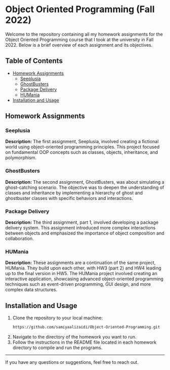 # Object Oriented Programming (Fall 2022) 

Welcome to the repository containing all my homework assignments for the Object Oriented Programming course that I took at the university in Fall 2022. Below is a brief overview of each assignment and its objectives.

## Table of Contents

- [Homework Assignments](#homework-assignments)
  - [Seeplusia](#seeplusia)
  - [GhostBusters](#ghostbusters)
  - [Package Delivery](#package-delivery)
  - [HUMania](#humania)
- [Installation and Usage](#installation-and-usage)

## Homework Assignments

### Seeplusia

**Description:** The first assignment, Seeplusia, involved creating a fictional world using object-oriented programming principles. This project focused on fundamental OOP concepts such as classes, objects, inheritance, and polymorphism.

### GhostBusters

**Description:** The second assignment, GhostBusters, was about simulating a ghost-catching scenario. The objective was to deepen the understanding of classes and inheritance by implementing a hierarchy of ghost and ghostbuster classes with specific behaviors and interactions.

### Package Delivery

**Description:** The third assignment, part 1, involved developing a package delivery system. This assignment introduced more complex interactions between objects and emphasized the importance of object composition and collaboration.

### HUMania

**Description:** These assignments are a continuation of the same project, HUMania. They build upon each other, with HW3 (part 2) and HW4 leading up to the final version in HW5. The HUMania project involved creating an interactive application, showcasing advanced object-oriented programming techniques such as event-driven programming, GUI design, and more complex data structures.

## Installation and Usage

1. Clone the repository to your local machine:
   ```bash
   https://github.com/samiyaalizaidi/Object-Oriented-Programming.git
   ```
2. Navigate to the directory of the homework you want to run.
3. Follow the instructions in the README file located in each homework directory to compile and run the programs.

---

If you have any questions or suggestions, feel free to reach out.
